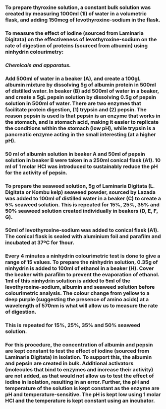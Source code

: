 ### To prepare thyroxine solution, a constant bulk solution was created by measuring 1000ml (1l) of water in a volumetric flask, and adding 150mcg of levothyroxine-sodium in the flask.
### **To measure the effect of iodine (sourced from Laminaria Digitata) on the effectiveness of levothyroxine-sodium on the rate of digestion of proteins (sourced from albumin) using ninhydrin colourimetry:**
### _Chemicals and apparatus._
### Add 500ml of water in a beaker (A),  and create a 100gL albumin mixture by dissolving 5g of albumin protein in 500ml of distilled water. In beaker (B) add 500ml of water in a beaker, and create a 5gL pepsin solution by dissolving 0.5g of pepsin solution in 500ml of water. There are two enzymes that facilitate protein digestion, (1) trypsin and (2) pepsin. The reason pepsin is used is that pepsin is an enzyme that works in the stomach, and is stomach acid, making it easier to replicate the conditions within the stomach (low pH),  while trypsin is a pancreatic enzyme acting in the small interesting (at a higher pH).
### 50 ml of albumin solution in beaker A and 50ml of pepsin solution in beaker B were taken in a 250ml conical flask (A1). 10 ml of 1 molar HCl was introduced to sustainably reduce the pH for the activity of pepsin.
### To prepare the seaweed solution, 5g of Laminaria Digitata (L. Digitata or Kombu kelp) seaweed powder, sourced by Lazada was added to 100ml of distilled water in a beaker (C) to create a 5% seaweed solution. This is repeated for 15%, 25%, 35% and 50% seaweed solution created individually in beakers (D, E, F, G).
### 50ml of levothyroxine-sodium was added to conical flask (A1). The conical flask is sealed with aluminium foil and parafilm and incubated at 37ºC for 1hour.
### Every 4 minutes a ninhydrin colourimetric test is done to give a range of 15 values. To prepare the ninhydrin solution, 0.35g of ninhydrin is added to 100ml of ethanol in a beaker (H). Cover the beaker with parafilm to prevent the evaporation of ethanol. 1ml of this ninhydrin solution is added to 5ml of the levothyroxine-sodium, albumin and seaweed solution before colourimetric analysis. The colour change from yellow to a deep purple (suggesting the presence of amino acids) at a wavelength of 570nm is what will allow us to measure the rate of digestion.
### This is repeated for 15%, 25%, 35% and 50% seaweed solution.
### For this procedure, the concentration of albumin and pepsin are kept constant to test the effect of iodine (sourced from Laminaria Digitata) in isolation. To support this, the albumin and pepsin are created in bulk. Additional activators (molecules that bind to enzymes and increase their activity) are not added, as that would not allow us to test the effect of iodine in isolation, resulting in an error. Further, the pH and temperature of the solution is kept constant as the enzyme are pH and temperature-sensitive. The pH is kept low using 1 molar HCl and the temperature is kept constant using an incubator.